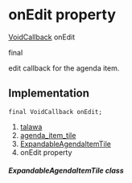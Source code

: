 
<div>

# onEdit property

</div>


[VoidCallback](https://api.flutter.dev/flutter/dart-ui/VoidCallback.html)
onEdit


final




edit callback for the agenda item.



## Implementation

``` language-dart
final VoidCallback onEdit;
```







1.  [talawa](../../index.html)
2.  [agenda_item_tile](../../widgets_agenda_item_tile/)
3.  [ExpandableAgendaItemTile](../../widgets_agenda_item_tile/ExpandableAgendaItemTile-class.html)
4.  onEdit property

##### ExpandableAgendaItemTile class







